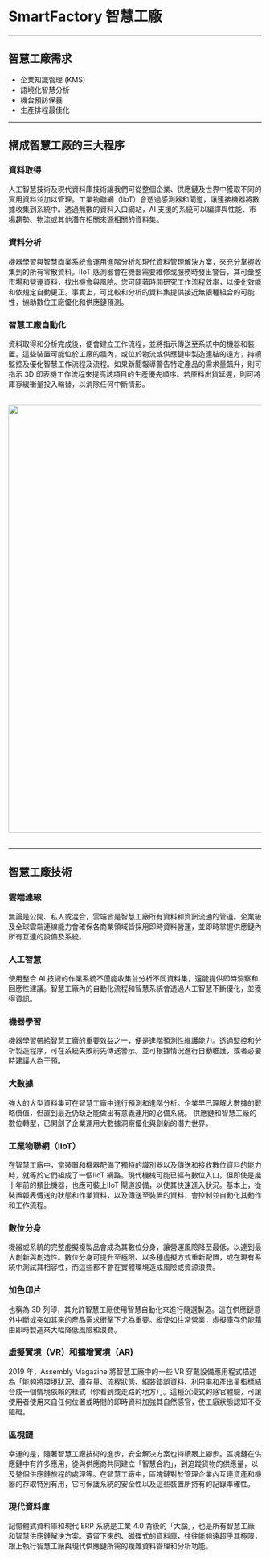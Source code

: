 # SmartFactory 智慧工廠

---
## 智慧工廠需求

* 企業知識管理 (KMS)
* 語境化智慧分析
* 機台預防保養
* 生產排程最佳化

---
## 構成智慧工廠的三大程序

### 資料取得
人工智慧技術及現代資料庫技術讓我們可從整個企業、供應鏈及世界中獲取不同的實用資料並加以管理。工業物聯網（IIoT）會透過感測器和閘道，讓連接機器將數據收集到系統中。透過無數的資料入口網站，AI 支援的系統可以編譯與性能、市場趨勢、物流或其他潛在相關來源相關的資料集。

### 資料分析
機器學習與智慧商業系統會運用進階分析和現代資料管理解決方案，來充分掌握收集到的所有零散資料。IIoT 感測器會在機器需要維修或服務時發出警告，其可彙整市場和營運資料，找出機會與風險。您可隨著時間研究工作流程效率，以優化效能和依規定自動更正。事實上，可比較和分析的資料集提供接近無限種組合的可能性，協助數位工廠優化和供應鏈預測。

### 智慧工廠自動化
資料取得和分析完成後，便會建立工作流程，並將指示傳送至系統中的機器和裝置。這些裝置可能位於工廠的牆內，或位於物流或供應鏈中製造連結的遠方，持續監控及優化智慧工作流程及流程。如果新聞報導警告特定產品的需求量飆升，則可指示 3D 印表機工作流程來提高該項目的生產優先順序。若原料出貨延遲，則可將庫存緩衝量投入輪替，以消除任何中斷情形。

<br/>
<img src="https://github.com/user-attachments/assets/d7b80d2c-656a-4f08-890b-c909d3159a8a" width=850>
<br/><br/>

---
## 智慧工廠技術

### 雲端連線
無論是公開、私人或混合，雲端皆是智慧工廠所有資料和資訊流通的管道。企業級及全球雲端連線能力會確保各商業領域皆採用即時資料營運，並即時掌握供應鏈內所有互連的設備及系統。

### 人工智慧
使用整合 AI 技術的作業系統不僅能收集並分析不同資料集，還能提供即時洞察和回應性建議。智慧工廠內的自動化流程和智慧系統會透過人工智慧不斷優化，並獲得資訊。

### 機器學習
機器學習帶給智慧工廠的重要效益之一，便是進階預測性維護能力。透過監控和分析製造程序，可在系統失敗前先傳送警示。並可根據情況進行自動維護，或者必要時建議人為干預。

### 大數據
強大的大型資料集可在智慧工廠中進行預測和進階分析。企業早已理解大數據的戰略價值，但直到最近仍缺乏能做出有意義運用的必備系統。 供應鏈和智慧工廠的數位轉型，已開創了企業運用大數據洞察優化與創新的潛力世界。

### 工業物聯網（IIoT）
在智慧工廠中，當裝置和機器配備了獨特的識別器以及傳送和接收數位資料的能力時，就等於它們組成了一個IIoT 網路。現代機械可能已經有數位入口，但即使是幾十年前的類比機器，也應可裝上IIoT 閘道設備，以使其快速進入狀況。基本上，從裝置報表傳送的狀態和作業資料，以及傳送至裝置的資料，會控制並自動化其動作和工作流程。

### 數位分身
機器或系統的完整虛擬複製品會成為其數位分身，讓營運風險降至最低，以達到最大創新與創造性。數位分身可提升至極限、以多種虛擬方式重新配置，或在現有系統中測試其相容性，而這些都不會在實體環境造成風險或資源浪費。

### 加色印片
也稱為 3D 列印，其允許智慧工廠使用智慧自動化來進行隨選製造。這在供應鏈意外中斷或突如其來的產品需求衝擊下尤為重要。縱使如往常營業，虛擬庫存仍能藉由即時製造來大幅降低風險和浪費。

### 虛擬實境（VR）和擴增實境（AR)
2019 年，Assembly Magazine 將智慧工廠中的一些 VR 穿戴設備應用程式描述為「能夠將環境狀況、庫存量、流程狀態、組裝錯誤資料、利用率和產出量指標結合成一個情境依賴的樣式（你看到或走路的地方）」。這種沉浸式的感官體驗，可讓使用者使用來自任何位置或時間的即時資料加強其自然感官，使工廠狀態認知不受阻礙。

### 區塊鏈
幸運的是，隨著智慧工廠技術的進步，安全解決方案也持續跟上腳步。區塊鏈在供應鏈中有許多應用，從與供應商共同建立「智慧合約」，到追蹤貨物的供應量，以及整個供應鏈旅程的處理等。在智慧工廠中，區塊鏈對於管理企業內互連資產和機器的存取特別有用，它可保護系統的安全性以及這些裝置所持有的記錄準確性。

### 現代資料庫
記憶體式資料庫和現代 ERP 系統是工業 4.0 背後的「大腦」，也是所有智慧工廠和智慧供應鏈解決方案。遺留下來的、磁碟式的資料庫，往往能夠遠超乎其極限，跟上執行智慧工廠與現代供應鏈所需的複雜資料管理和分析功能。

 
